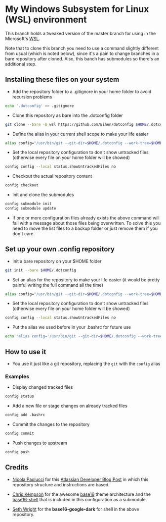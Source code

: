 # My Windows Subsystem for Linux (WSL) environment

This branch holds a tweaked version of the master branch for using in the Microsoft's [WSL](https://en.wikipedia.org/wiki/Windows_Subsystem_for_Linux).

Note that to clone this branch you need to use a command slightly different from usual (which is noted below), since it's a pain to change branches in a bare repository after cloned.
Also, this banch has submodules so there's an additional step.

## Installing these files on your system

+ Add the repository folder to a .gitignore in your home folder to avoid recursion problems

```bash
echo '.dotconfig' >> .gitignore
```

+ Clone this repository as bare into the .dotconfig folder

```bash
git clone --bare -b wsl https://github.com/Eihen/dotconfig $HOME/.dotconfig
```

+ Define the alias in your current shell scope to make your life easier

```bash
alias config="/usr/bin/git --git-dir=$HOME/.dotconfig --work-tree=$HOME"
```

+ Set the local repository configuration to don't show untracked files (otherwise every file on your home folder will be showed)

```bash
config config --local status.showUntrackedFiles no
```

+ Checkout the actual repository content

```bash
config checkout
```

+ Init and clone the submodules

```bash
config submodule init
config submodule update
```

+ If one or more configuration files already exists the above command will fail with a message about those files being overwritten. To solve this you need to move the list files to a backup folder or just remove them if you don't care.

## Set up your own .config repository

+ Init a bare repository on your $HOME folder

```bash
git init --bare $HOME/.dotconfig
```

+ Set an alias for the repository to make your life easier (it would be pretty painful writing the full command all the time)

```bash
alias config="/usr/bin/git --git-dir=$HOME/.dotconfig --work-tree=$HOME"
```

+ Set the local repository configuration to don't show untracked files (otherwise every file on your home folder will be showed)

```bash
config config --local status.showUntrackedFiles no
```

+ Put the alias we used before in your .bashrc for future use

```bash
echo "alias config='/usr/bin/git --git-dir=$HOME/.dotconfig --work-tree=$HOME'" >> $HOME/.bashrc
```

## How to use it

+ You use it just like a git repository, replacing the `git` with the `config` alias

### Examples

+ Display changed tracked files

```bash
config status
```

+ Add a new file or stage changes on already tracked files

```bash
config add .bashrc
```

+ Commit the changes to the repository

```bash
config commit
```

+ Push changes to upstream

```bash
config push
```

## Credits

+ [Nicola Paolucci](https://developer.atlassian.com/blog/authors/npaolucci/) for this [Atlassian Developer Blog Post](https://developer.atlassian.com/blog/2016/02/best-way-to-store-dotfiles-git-bare-repo/) in which this repository structure and instructions are based.

+ [Chris Kempson](https://github.com/chriskempson) for the awesome [base16](https://github.com/chriskempson/base16) theme architecture and the [base16-shell](https://github.com/chriskempson/base16-shell) that is included in this configuration as a submodule.

+ [Seth Wright](http://sethawright.com) for the **base16-google-dark** for shell in the above repository.
